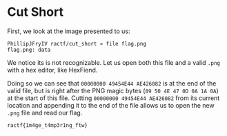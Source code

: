 # Cut Short

First, we look at the image presented to us:

```
PhillipJFryIV ractf/cut_short » file flag.png
flag.png: data
```

We notice its is not recognizable. Let us open both this file and a valid `.png` with a hex editor, like HexFiend.

Doing so we can see that `00000000 49454E44 AE426082` is at the end of the valid file, but is right after the PNG magic bytes (`89 50 4E 47 0D 0A 1A 0A`) at the start of this file. Cutting `00000000 49454E44 AE426082` from its current location and appending it to the end of the file allows us to open the new `.png` file and read our flag.

`ractf{1m4ge_t4mp3r1ng_ftw}`